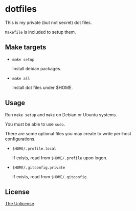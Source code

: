 dotfiles
========

This is my private (but not secret) dot files.

`Makefile` is included to setup them.

Make targets
------------

* `make setup`

    Install debian packages.

* `make all`

    Install dot files under $HOME.

Usage
-----

Run `make setup` and `make` on Debian or Ubuntu systems.

You must be able to use `sudo`.

There are some optional files you may create to write per-host configurations.

* `$HOME/.profile.local`

    If exists, read from `$HOME/.profile` upon logon.

* `$HOME/.gitconfig.private`

    If exists, read from `$HOME/.gitconfig`.

License
-------

[The Unlicense](http://unlicense.org/).
